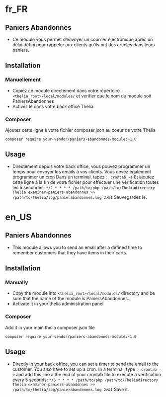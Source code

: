 # fr_FR
## Paniers Abandonnes

* Ce module vous permet d’envoyer un courrier électronique après un délai défini pour rappeler aux clients qu’ils ont des articles dans leurs paniers.

## Installation

### Manuellement

* Copiez ce module directement dans votre répertoire ```<thelia_root>/local/modules/``` et verifier que le nom du module soit PaniersAbandonnes
* Activez le dans votre back office Thelia

### Composer

Ajoutez cette ligne à votre fichier composer.json au coeur de votre Thélia

```
composer require your-vendor/paniers-abandonnes-module:~1.0
```

## Usage

* Directement depuis votre back office, vous pouvez programmer un temps pour envoyer les emails à vos clients. Vous devez également programmer un cron
Dans un terminal, tapez :
``` crontab -e```
Et ajoutez cette ligne à la fin de votre fichier pour effectuer une vérification toutes les 5 secondes:
```*/2 * * * * /path/to/php /path/to/Theliadirectory Thelia examiner-paniers-abandonnes >> /path/to/thelia/log/panierabandonnes.log 2>&1```
Sauvegardez le.

# en_US
## Paniers Abandonnes

* This module allows you to send an email after a defined time to remember customers that they have items in their carts.

## Installation

### Manually

* Copy the module into ```<thelia_root>/local/modules/``` directory and be sure that the name of the module is PaniersAbandonnes.
* Activate it in your thelia administration panel

### Composer

Add it in your main thelia composer.json file

```
composer require your-vendor/paniers-abandonnes-module:~1.0
```

## Usage

* Directly in your back office, you can set a timer to send the email to the customer. You also have to set up a cron.
In a terminal, type :
``` crontab -e```
and add this line a the end of your crontab file to execute a verification every 5 seconds:
```*/5 * * * * /path/to/php /path/to/Theliadirectory Thelia examiner-paniers-abandonnes >> /path/to/thelia/log/panierabandonnes.log 2>&1```
Save it.